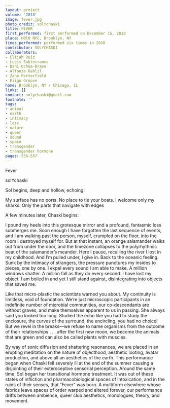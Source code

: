 ```yaml
---
layout: project
volume: '2018'
image: fever.jpg
photo_credit: solYchaski
title: FEVER
first_performed: first performed on December 15, 2018
place: H0l0 NYC, Brooklyn, NY
times_performed: performed six times in 2018
contributor: SOLYCHASKI
collaborators:
- Elijah Ruiz
- Lucis Subterranea
- Dani Ochoa-Bravo
- Alfonzo Kahlil
- Zane Porterfield
- Eiigo Groove
home: Brooklyn, NY / Chicago, IL
links: []
contact: solychaski@gmail.com
footnote: ''
tags:
- animal
- earth
- intimacy
- loss
- nature
- queer
- sound
- space
- transgender
- transgender hormone
pages: 556-557
---
```


Fever

solYchaski

Sol begins, deep and hollow, echoing:

My surface has no ports. No place to tie your boats. I welcome only my sharks. Only the parts that navigate with edges

A few minutes later, Chaski begins:

I pound my heels into this grotesque mirror and a profound, fantasmic loss submerges me. Soon enough I have forgotten the last sequence of events, and I am walking past the person, myself, crumpled on the floor, into the room I destroyed myself for. But at that instant, an orange salamander walks out from under the door, and the timezone collapses to the polyrhythmic beat of the salamander’s meander. Here I pause, recalling the river I lost in my childhood. And I’m pulled under, I give in. Back to the oceanic feeling. Sunk by the intimacy of strangers, the pressure punctures my insides to pieces, one by one. I expel every sound I am able to make. A million windows shatter. A million fall as they do every second. I have lost my object. I am boiled in and yet I still stand against, disintegrating into objects that saved me.

Like that micro-plastic the scientists warned you about. My continuity is limitless, void of foundation. We’re just microscopic participants in an indefinite number of microbial communities, our co-descendants are without graves, and make themselves apparent to us in passing. She always said you looked too long. Studied the echo like you had to study the enclosure, the curves of the surround, the encircling, you had no choice! But we revel in the breaks—we refuse to name organisms from the outcome of their relationships . . . after the first new moon, we become the animals that are green and can also be called plants with muscles.

By way of sonic diffusion and shattering resonances, we are placed in an erupting meditation on the nature of objecthood, aesthetic looting, avatar production, and above all an aesthetics of the earth. This performance began when Chaski fell severely ill at the end of the summer causing a disjointing of their exteroceptive sensorial perception. Around the same time, Sol began her transitional hormone treatment. It was out of these states of infliction and pharmacobiological spaces of intoxication, and in the ruins of their senses, that “Fever” was born. A multiform elsewhere whose fabrics leave spaces of order warped and altered forever, our performance drifts between ambience, queer club aesthetics, monologues, theory, and movement.
